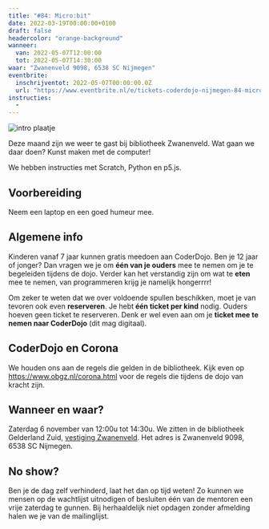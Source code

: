 ```yaml
---
title: "#84: Micro:bit"
date: 2022-03-19T00:00:00+0100
draft: false
headercolor: "orange-background"
wanneer: 
  van: 2022-05-07T12:00:00
  tot: 2022-05-07T14:30:00
waar: "Zwanenveld 9098, 6538 SC Nijmegen"
eventbrite:
  inschrijventot: 2022-05-07T00:00:00.0Z
  url: "https://www.eventbrite.nl/e/tickets-coderdojo-nijmegen-84-microbit-301984282117"
instructies:
  - 
---
```


![intro plaatje](https://img.evbuc.com/https%3A%2F%2Fcdn.evbuc.com%2Fimages%2F250726339%2F187233351803%2F1%2Foriginal.20211013-200731?h=200&w=450&auto=format%2Ccompress&q=75&sharp=10&rect=0%2C10%2C782%2C391&s=48919f7feb4187c4ea1fbb2bcc63068e)



Deze maand zijn we weer te gast bij bibliotheek Zwanenveld. Wat gaan we daar doen? Kunst maken met de computer! 

<!--more-->



We hebben instructies met Scratch, Python en p5.js.<h2>Voorbereiding</h2>

Neem een laptop en een goed humeur mee.<h2>Algemene info</h2>

Kinderen vanaf 7 jaar kunnen gratis meedoen aan CoderDojo. Ben je 12 jaar of jonger? Dan vragen we je om <strong>één van je ouders</strong> mee te nemen om je te begeleiden tijdens de dojo. Verder kan het verstandig zijn om wat te <strong>eten</strong> mee te nemen, van programmeren krijg je namelijk hongerrrr!

Om zeker te weten dat we over voldoende spullen beschikken, moet je van tevoren ook even <strong>reserveren</strong>. Je hebt<strong> één ticket per kind</strong> nodig. Ouders hoeven geen ticket te reserveren. Denk er wel even aan om je <strong>ticket mee te nemen naar CoderDojo</strong> (dit mag digitaal).<h2>CoderDojo en Corona</h2>

We houden ons aan de regels die gelden in de bibliotheek. Kijk even op <a href="https://www.obgz.nl/corona.html" target="_blank" rel="nofollow noopener noreferrer">https://www.obgz.nl/corona.html</a> voor de regels die tijdens de dojo van kracht zijn.<h2>Wanneer en waar?</h2>

Zaterdag 6 november van 12:00u tot 14:30u. We zitten in de bibliotheek Gelderland Zuid, <a href="https://www.obgz.nl/openingstijden/gids/detail.279863.html/bibliotheek-zwanenveld/" target="_blank" rel="nofollow noopener noreferrer">vestiging Zwanenveld</a>. Het adres is  Zwanenveld 9098, 6538 SC Nijmegen.<h2>No show?</h2>

Ben je de dag zelf verhinderd, laat het dan op tijd weten! Zo kunnen we mensen op de wachtlijst uitnodigen of besluiten één van de mentoren een vrije zaterdag te gunnen. Bij herhaaldelijk niet opdagen zonder afmelding halen we je van de mailinglijst.
